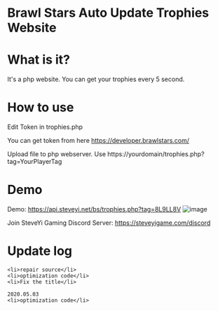 # Brawl Stars Auto Update Trophies Website

# What is it?

It's a php website.
You can get your trophies every 5 second.

# How to use

Edit Token in trophies.php

You can get token from here https://developer.brawlstars.com/

Upload file to php webserver.
Use https://yourdomain/trophies.php?tag=YourPlayerTag

# Demo

Demo: https://api.steveyi.net/bs/trophies.php?tag=8L9LL8V
![image](https://github.com/SteveYiGame/BrawlStars-Auto-Update-Trophies/blob/master/img/trophies-api.png)

Join SteveYi Gaming Discord Server: https://steveyigame.com/discord

# Update log
```2020.05.02
<li>repair source</li>
<li>optimization code</li>
<li>Fix the title</li>

2020.05.03
<li>optimization code</li>
```

